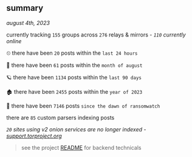 
## summary
_august 4th, 2023_

currently tracking `155` groups across `276` relays & mirrors - _`110` currently online_

⏲ there have been `20` posts within the `last 24 hours`

🦈 there have been `61` posts within the `month of august`

🪐 there have been `1134` posts within the `last 90 days`

🏚 there have been `2455` posts within the `year of 2023`

🦕 there have been `7146` posts `since the dawn of ransomwatch`

there are `85` custom parsers indexing posts

_`20` sites using v2 onion services are no longer indexed - [support.torproject.org](https://support.torproject.org/onionservices/v2-deprecation/)_

> see the project [README](https://github.com/joshhighet/ransomwatch#ransomwatch--) for backend technicals
